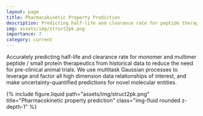 ```yaml
---
layout: page
title: Pharmacokinetic Property Prediction
description: Predicting half-life and clearance rate for peptide therapeutics
img: assets/img/struct2pk.png
importance: 7
category: current
---
```


Accurately predicting half-life and clearance rate for monomer and multimer peptide / small protein therapeutics from historical data to reduce the need for pre-clinical animal trials. We use multitask Gaussian processes to leverage and factor all high dimension data relationships of interest, and make uncertainty-quantified predictions for novel molecular entities.

<div class="row">
    <div class="col-sm mt-3 mt-md-0">
        {% include figure.liquid path="assets/img/struct2pk.png"
           title="Pharmacokinetic property prediction" class="img-fluid rounded z-depth-1" %}
    </div>
</div>
